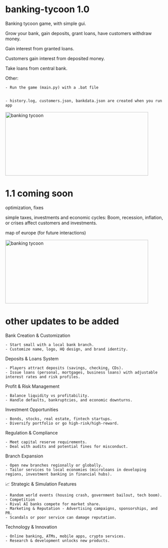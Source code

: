 # banking-tycoon 1.0
Banking tycoon game, with simple gui. 

Grow your bank, gain deposits, grant loans, have customers withdraw money. 

Gain interest from granted loans.

Customers gain interest from deposited money.

Take loans from central bank.


Other:

    - Run the game (main.py) with a .bat file


    - history.log, customers.json, bankdata.json are created when you run app


<img width="450" height="200" alt="banking tycoon" src="https://github.com/user-attachments/assets/7cbfb2f6-79f6-4928-8606-41f2c0fe7389" />


# 1.1 coming soon

optimization, fixes

simple taxes, investments and economic cycles: Boom, recession, inflation, or crises affect customers and investments.

map of europe (for future interactions)

<img width="450" height="200" alt="banking tycoon" src="https://github.com/user-attachments/assets/b3480ae8-90dd-43c4-8419-83d9373ea31e" />

# other updates to be added

Bank Creation & Customization

    - Start small with a local bank branch.
    - Customize name, logo, HQ design, and brand identity.

Deposits & Loans System

    - Players attract deposits (savings, checking, CDs).
    - Issue loans (personal, mortgages, business loans) with adjustable interest rates and risk profiles.

Profit & Risk Management

    - Balance liquidity vs profitability.
    - Handle defaults, bankruptcies, and economic downturns.

Investment Opportunities

    - Bonds, stocks, real estate, fintech startups.
    - Diversify portfolio or go high-risk/high-reward.

Regulation & Compliance

    - Meet capital reserve requirements.
    - Deal with audits and potential fines for misconduct.

Branch Expansion

    - Open new branches regionally or globally.
    - Tailor services to local economies (microloans in developing regions, investment banking in financial hubs).

📈 Strategic & Simulation Features


    - Random world events (housing crash, government bailout, tech boom).
    - Competition
    - Rival AI banks compete for market share.
    - Marketing & Reputation - Advertising campaigns, sponsorships, and PR.
    - Scandals or poor service can damage reputation.

Technology & Innovation

    - Online banking, ATMs, mobile apps, crypto services.
    - Research & development unlocks new products.


